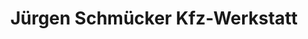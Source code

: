 ---
title: "Jürgen Schmücker Kfz-Werkstatt"
url: /eschede/juergen-schmuecker-kfz-werkstatt/
shop: Autowerkstatt
---